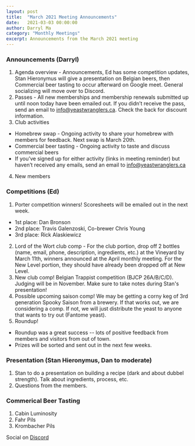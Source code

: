 ```yaml
---
layout: post
title:  "March 2021 Meeting Announcements"
date:   2021-03-03 00:00:00
author: Darryl Ma
category: "Monthly Meetings"
excerpt: Announcements from the March 2021 meeting
---
```


### Announcements (Darryl)
1. Agenda overview - Announcements, Ed has some competition updates, Stan Hieronymus will give a presentation on Belgian beers, then Commercial beer tasting to occur afterward on Google meet. General socializing will move over to Discord.
2. Passes - All new memberships and membership renewals submitted up until noon today have been emailed out. If you didn’t receive the pass, send an email to info@yeastwranglers.ca. Check the back for discount information.
3. Club activities
  - Homebrew swap - Ongoing activity to share your homebrew with members for feedback.  Next swap is March 20th.
  - Commercial beer tasting - Ongoing activity to taste and discuss commercial beers
  - If you’ve signed up for either activity (links in meeting reminder) but haven’t received any emails, send an email to info@yeastwranglers.ca 
4. New members

### Competitions (Ed)
1. Porter competition winners!  Scoresheets will be emailed out in the next week.
  - 1st place: Dan Bronson
  - 2nd place: Travis Galenzoski, Co-brewer Chris Young
  - 3rd place: Rick Alaskiewicz
2. Lord of the Wort club comp - For the club portion, drop off 2 bottles (name, email, phone, description, ingredients, etc.) at the Vineyard by March 11th, winners announced at the April monthly meeting.  For the New Level portion, they should have already been dropped off at New Level.
3. New club comp!  Belgian Trappist competition (BJCP 26A/B/C/D).  Judging will be in November.  Make sure to take notes during Stan's presentation!
4. Possible upcoming saison comp!  We may be getting a corny keg of 3rd generation Spooky Saison from a brewery.  If that works out, we are considering a comp.  If not, we will just distribute the yeast to anyone that wants to try out (Fantome yeast).
5. Roundup!
  - Roundup was a great success -- lots of positive feedback from members and visitors from out of town.
  - Prizes will be sorted and sent out in the next few weeks.

### Presentation (Stan Hieronymus, Dan to moderate)

1. Stan to do a presentation on building a recipe (dark and about dubbel strength).  Talk about ingredients, process, etc.
2. Questions from the members.

### Commerical Beer Tasting
1. Cabin Luminosity
2. Fahr Pils
3. Krombacher Pils

Social on [Discord](https://discord.gg/zK9svhq)
